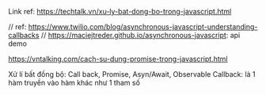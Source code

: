 Link ref: https://techtalk.vn/xu-ly-bat-dong-bo-trong-javascript.html

// ref: https://www.twilio.com/blog/asynchronous-javascript-understanding-callbacks
// https://maciejtreder.github.io/asynchronous-javascript: api demo

https://vntalking.com/cach-su-dung-promise-trong-javascript.html

Xử lí bất đồng bộ:
Call back, Promise, Asyn/Await, Observable
Callback: là 1 hàm truyền vào hàm khác như 1 tham số

